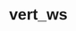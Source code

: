 # vert_ws
<!DOCTYPE html>
<html lang="en">

<head>
    <meta charset="UTF-8">
    <meta name="viewport" content="width=device-width, initial-scale=1.0">
    <title>Your Vertical Scroll Website</title>
    <link rel="stylesheet" href="styles.css">
    <script async src="https://www.googletagmanager.com/gtag/js?id=YOUR_GA_TRACKING_ID"></script>
    <script>
        window.dataLayer = window.dataLayer || [];
        function gtag() { dataLayer.push(arguments); }
        gtag('js', new Date());
        gtag('config', 'YOUR_GA_TRACKING_ID');
    </script>
    <style>
        body {
            margin: 0;
            font-family: Arial, sans-serif;
            overflow-x: hidden;
            scroll-behavior: smooth;
        }

        .slides {
            display: flex;
            flex-direction: column;
            width: 100%;
        }

        .slide {
            min-height: 100vh;
            display: flex;
            justify-content: center;
            align-items: center;
            background-color: #f0f0f0;
            border-bottom: 1px solid #ccc;
        }

        .slide iframe {
            width: 90%;
            height: 90%;
            border: none;
        }

        /* Optional: Add custom styles for smooth scrolling indicators */
        .scroll-indicator {
            position: fixed;
            bottom: 20px;
            left: 50%;
            transform: translateX(-50%);
            color: #555;
            font-size: 14px;
            text-align: center;
        }

        .scroll-indicator span {
            display: block;
        }
    </style>
</head>

<body>

    <div class="slides">
        <div class="slide">
            <iframe loading="lazy" src="https://www.canva.com/design/DAGcpgRQm5g/m5X6n6fgsvno_HztzdGBHw/view?embed" allowfullscreen="allowfullscreen" allow="fullscreen"></iframe>
        </div>
        <div class="slide">
            <iframe loading="lazy" src="https://www.canva.com/design/DAGcpgRQm5g/m5X6n6fgsvno_HztzdGBHw/view?embed" allowfullscreen="allowfullscreen" allow="fullscreen"></iframe>
        </div>
        <!-- Add more slides as needed -->
    </div>

    <div class="scroll-indicator">
        <span>&darr; Scroll Down &darr;</span>
    </div>

</body>

</html>
